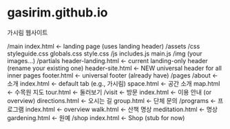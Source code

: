 # gasirim.github.io
가시림 웹사이트

/main
  index.html                    ← landing page (uses landing header)
  /assets
    /css
      styleguide.css
      globals.css
      style.css
    /js
      includes.js
      main.js
    /img
      (your images…)
  /partials
    header-landing.html         ← current landing-only header (rename your existing one)
    header-site.html            ← NEW universal header for all inner pages
    footer.html                 ← universal footer (already have)
  /pages
    /about                      ← 소개
      index.html                ← default tab (e.g., 가시림)
      space.html                ← 공간 소개
      map.html                  ← 수목원 지도
      tour.html                 ← 둘러보기
    /visit                      ← 방문
      index.html                ← 이용 안내 (or overview)
      directions.html           ← 오시는 길
      group.html                ← 단체 문의
    /programs                   ← 프로그램
      index.html                ← overview
      walk.html                 ← 산책 명상
      meditation.html           ← 명상
      gardening.html            ← 원예
    /shop
      index.html                ← Shop (stub for now)
